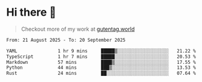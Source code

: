 # Hi there 👋

> Checkout more of my work at [gutentag.world](https://www.gutentag.world)

<!--
**samgutentag/samgutentag** is a ✨ _special_ ✨ repository because its `README.md` (this file) appears on your GitHub profile.

Here are some ideas to get you started:

- 🔭 I’m currently working on ...
- 🌱 I’m currently learning ...
- 👯 I’m looking to collaborate on ...
- 🤔 I’m looking for help with ...
- 💬 Ask me about ...
- 📫 How to reach me: ...
- 😄 Pronouns: ...
- ⚡ Fun fact: ...
-->

<!-- https://github.com/marketplace/actions/profile-readme-development-stats -->
<!--START_SECTION:waka-->

```txt
From: 21 August 2025 - To: 20 September 2025

YAML               1 hr 9 mins     █████▒░░░░░░░░░░░░░░░░░░░   21.22 %
TypeScript         1 hr 7 mins     █████░░░░░░░░░░░░░░░░░░░░   20.53 %
Markdown           57 mins         ████▒░░░░░░░░░░░░░░░░░░░░   17.55 %
Python             44 mins         ███▒░░░░░░░░░░░░░░░░░░░░░   13.53 %
Rust               24 mins         ██░░░░░░░░░░░░░░░░░░░░░░░   07.64 %
```

<!--END_SECTION:waka-->
